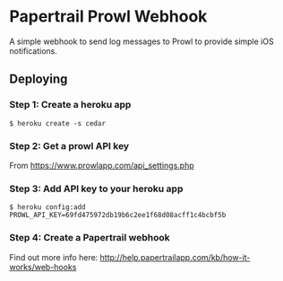 # Papertrail Prowl Webhook

A simple webhook to send log messages to Prowl to provide simple iOS
notifications.

## Deploying

### Step 1: Create a heroku app

    $ heroku create -s cedar

### Step 2: Get a prowl API key

From https://www.prowlapp.com/api_settings.php

### Step 3: Add API key to your heroku app

    $ heroku config:add PROWL_API_KEY=69fd475972db19b6c2ee1f68d08acff1c4bcbf5b

### Step 4: Create a Papertrail webhook

Find out more info here: http://help.papertrailapp.com/kb/how-it-works/web-hooks
